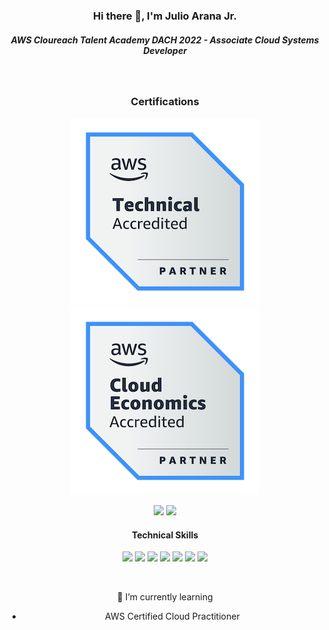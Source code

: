 

<h3 align="center">Hi there 👋, I'm Julio Arana Jr.</h3>

<h5 align="center">AWS Cloureach Talent Academy DACH 2022 - Associate Cloud Systems Developer</h5>

&nbsp;

<h3 align="center">Certifications</h3>
<div align="center"><img src=https://github.com/julioaranajr/julioaranajr/blob/main/aws-partner-accreditation-technical-300px.png>
      <img src=https://github.com/julioaranajr/julioaranajr/blob/main/aws-partner-cloud-economics-badge-300px.png><div/>
    

<p align="center">
    <img src=https://img.shields.io/badge/AWS%20Partner-%20__Technical__%20-blue.svg?style=for-the-badge&logo=amazonaws>
    <img src=https://img.shields.io/badge/AWS%20Partner-Cloud__Economics-blue?style=for-the-badge&logo=amazonaws>
    
 
    
    

<h4 align="center">Technical Skills</h4>

<p align="center">
  <img src=https://img.shields.io/badge/html5-silver.svg?style=for-the-badge&logo=html5>
  <img src=https://img.shields.io/badge/css3-orange.svg?style=for-the-badge&logo=css3>
  <img src=https://img.shields.io/badge/python-silver?style=for-the-badge&logo=python> 
  <img src=https://img.shields.io/badge/boto3-grey.svg?style=for-the-badge&logo=amazonaws>
  <img src=https://img.shields.io/badge/lambda-orange.svg?style=for-the-badge&logo=amazonaws>
  <img src=https://img.shields.io/badge/Windows-%231572B6?style=for-the-badge&logo=windows>
  <img src=https://img.shields.io/badge/mysql-silver.svg?style=for-the-badge&logo=mysql>
   
 </p>
 
 &nbsp;

🌱 I’m currently learning
- AWS Certified Cloud Practitioner

<!--
**julioaranajr/julioaranajr** is a ✨ _special_ ✨ repository because its `README.md` (this file) appears on your GitHub profile.

Here are some ideas to get you started:

- 🔭 I’m currently working on ...
- 🌱 I’m currently learning ...
- 👯 I’m looking to collaborate on ...
- 🤔 I’m looking for help with ...
- 💬 Ask me about ...
- 📫 How to reach me: ...
- 😄 Pronouns: ...
- ⚡ Fun fact: ...
-->
